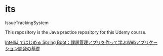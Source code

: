 # its
IssueTrackingSystem


This repository is the Java practice repository for this Udemy course.

[IntelliJ ではじめる Spring Boot：課題管理アプリを作って学ぶWebアプリケーション開発の基礎](https://www.udemy.com/course/intellij-spring-boot/ "intellij-spring-boot")
